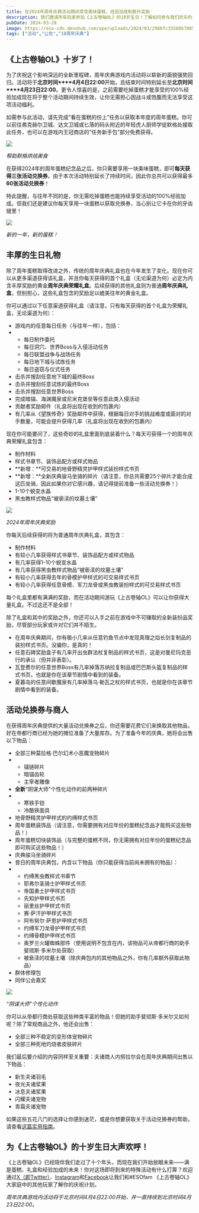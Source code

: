 ```yaml
---
title: 在2024年周年庆典活动期间享受美味蛋糕、经验加成和额外奖励
description: 我们邀请所有玩家参加《上古卷轴OL》的10岁生日！了解如何参与我们欢乐的10周年庆祝活动。
pubDate: 2024-03-28
image: https://eso-cdn.denohub.com/ape/uploads/2024/03/2986fc33560b70052ac679f2b54a8ffb.jpg
tags: ["活动","公告","10周年庆典"]
---
```


## 《上古卷轴OL》十岁了！

为了庆祝这个影响深远的全新里程碑，周年庆典游戏内活动将以崭新的面貌强势回归。活动将于**北京时间****4月4日22:00**开始，且结束时间特别延长至**北京时间****4月23日22:00**。更令人惊喜的是，之前需要吃掉蛋糕才能享受的100%经验加成现在将于整个活动期间持续生效，让你无需担心因战斗或饱腹而无法享受这项活动福利。

如需参与此活动，请先完成“看在蛋糕的份上”任务以获取本年度的周年蛋糕。你可以前往弗克赫尔卫城、达文卫城或匕落的码头附近的年轻虎人厨师学徒默格处接取此任务，也可以在游戏内王冠商店的“任务新手包”部分免费获得。

![](https://eso-cdn.denohub.com/ape/uploads/2024/03/66fcdf167b0a947d5c0e40ab9429a0d2.jpg)

<p class="text-gray-500 text-sm text-center"><i>帮助默格烘焙美食</i></p>

在获得2024年的周年蛋糕纪念品之后，你只需要享用一块美味蛋糕，即可**每天获得三张活动兑换券**。由于本次活动特别延长了持续时间，因此你总共可以获得最多**60张活动兑换券**！

特此提醒，与往年不同的是，你无需吃掉蛋糕也能持续享受活动的100%经验加成。但我们还是建议你每天享用一块蛋糕以获取兑换券，当心别让它卡在你的牙齿缝里！

![](https://eso-cdn.denohub.com/ape/uploads/2024/03/d788eef7d81d058b428388399110172b.jpg)

<p class="text-gray-500 text-sm text-center"><i>新的一年，新的蛋糕！</i></p>

## 丰厚的生日礼物

除了周年蛋糕取得改进之外，传统的周年庆典礼盒也在今年发生了变化。现在你可以从更多渠道获得该礼盒，并且你每天获得的首个礼盒（无论渠道为何）必定为内含丰厚奖励的黄金**周年庆典荣耀礼盒**。后续获得的其他礼盒则为普通**周年庆典礼盒**，但别担心，这些礼盒包含的奖励足以媲美往年的黄金礼盒。

你可以通过以下任意渠道获得礼盒（请注意，只有每天获得的首个礼盒为荣耀礼盒，无论渠道为何）：

- 游戏内的任意每日任务（与往年一样），包括：
-
  - 每日制作委托
  - 每日洞穴、世界Boss与入侵活动任务
  - 每日联盟战争与战场任务
  - 每日地下城与试炼任务
  - 每日盗窃与仪式任务
- 击杀并搜刮任意地下城的最终Boss
- 击杀并搜刮任意试炼的最终Boss
- 击杀并搜刮任意世界Boss
- 完成暗锚、海渊魔泉或尼米克堡垒等任意此类入侵活动
- 贡献者奖励邮件（礼盒将出现在收到的包裹内）
- 有几率从《望族传奇》奖励邮件中获得，根据每日对手的挑战难度或面对的对手数量，可能会提升获得几率（礼盒将出现在收到的包裹内）

现在你可能要问了，这些奇妙的礼盒里面到底装着什么？每天可获得一个的周年庆典荣耀礼盒包含：

- 制作材料
- 样式书章节、装饰品配方或样式物品
- **新增：**可交易的地骨野精灵护甲样式装扮样式书页
- **新增：**全新庆典骏马坐骑的碎片（请注意，你总共需要25个碎片才能合成这匹坐骑，因此如果你对它感兴趣，请记得提前准备一些活动兑换券！）
- 1-10个蜕变水晶
- 黑虫教样式物品“被亵渎的坟墓土壤”

![](https://eso-cdn.denohub.com/ape/uploads/2024/03/586990e91467d6e178522d0d85771a56.jpg)

<p class="text-gray-500 text-sm text-center"><i>2024年周年庆典奖励</i></p>

你每天后续获得的将为普通周年庆典礼盒，其包含：

- 制作材料
- 有较小几率获得样式书章节、装饰品配方或样式物品
- 有几率获得1-10个蜕变水晶
- 有几率获得黑虫教样式物品“被亵渎的坟墓土壤”
- 有较小几率获得去年的骨模护甲样式的可交易样式书页
- 有较小几率获得任意骨模、军刀龙骨或黑虫教装扮样式的可交易样式书页

每个礼盒里都有满满的奖励，而在活动期间游玩《上古卷轴OL》可以让你获得大量礼盒。不过这还不是全部！

除了礼盒和其中的奖励之外，你还可以入手之前在游戏中不可赚取的全新装扮品奖励，尽管部分玩家或许对它们并不陌生。

- 在周年庆典期间，你有极小几率从任意钓鱼节点中发现真理之焰长剑复制品的装扮样式书页。没骗你，是真的！
- 任意石碑奖励盒子有几率开出虫群法杖复制品的样式书页，这是对曼尼玛克恶行的承认（但并非表彰）。
- 瓦登费尔的任意世界Boss有几率掉落苏纳拉复制品或巴巴斯头盔复制品的样式书页，也就是你在该章节剧情中看到的装备。
- 夏暮岛的任意间歇魔泉有几率掉落乌·勒瓦之杖的样式书页，也就是你在该章节剧情中看到的装备。

## 活动兑换券与商人

在获得周年庆典提供的大量活动兑换券之后，你还需要花费它们来换取其他物品，好在帝都行商已经为她的摊位准备了大量库存。为了准备今年的庆典，她将会出售以下物品：

- 全部三种莫拉格·巴尔幻术小恶魔宠物碎片
-
  - 锚链碎片
  - 暗锚齿轮
  - 主宰者雕像
- **全新**“阴谋大师”个性化动作的前两种碎片
-
  - 寒铁手铠
  - 冷酷铁面具
- 地骨野精灵护甲样式的约缚样式书页
- 周年蛋糕装饰品（请注意，你需要拥有对应年份的蛋糕纪念品才能购买这些物品！）
- 周年蛋糕切块装饰品（与完整的蛋糕不同，你无需拥有对应年份的蛋糕纪念品即可购买这些物品！）
- 庆典骏马坐骑碎片
- 昔日的周年庆典包，内含以下物品（你只能获得当前尚未拥有的物品）：
-
  - 约缚黑虫教样式书章节
  - 耶弗尔圣骑士护甲样式书页
  - 帝国勇士护甲样式书页
  - 先知护甲样式书页
  - 丽里丝护甲样式书页
  - 赛·萨汗护甲样式书页
  - 阿布努尔·萨恩护甲样式书页
  - 约缚军刀龙骨护甲样式书页
  - 约缚骨模护甲样式书页
  - 奥罗兰火罐蜘蛛部件（使用说明不包含在内，该物品可从帝都行商的助手斐琉斯·多米尔处获取）
  - 被亵渎的坟墓土壤（除庆典包内的其他物品之外，你有几率额外获取此物品）
- 群体修理包
- 同伴公会嘉奖

![](https://eso-cdn.denohub.com/ape/uploads/2024/03/0fe7e2881b27f875fd5955e6a61a4b01.jpg)

<p class="text-gray-500 text-sm text-center"><i>“阴谋大师”个性化动作</i></p>

你可以从帝都行商处获取这些种类丰富的物品！但她的助手斐琉斯·多米尔又如何呢？除了常规商品之外，他还会出售：

- 全部三种不稳定的变形体宠物碎片
- 全部三种死地灼烧者皮肤碎片

我们最后要介绍的内容同样至关重要：夫诸商人内努拉尔会在周年庆典期间出售以下物品：

- 新生夫诸羽毛
- 夜光夫诸浆果
- 冰息夫诸浆果
- 闪耀夫诸宠物
- 青霜夫诸宠物

如果这些五花八门的选择让你感到迷茫，或是你想要获取关于活动兑换券的帮助，请查看[这篇实用指南](https://www.elderscrollsonline.com/cn/guides/eventtickets)。

## 为《上古卷轴OL》的十岁生日大声欢呼！

《上古卷轴OL》已经陪伴我们走过了十个年头，而现在我们开始放眼未来——满是蛋糕、礼盒和经验加成的未来！你对这场即将到来的特殊活动有什么打算？欢迎通过[X（即Twitter）](https://twitter.com/TESOnline)、[Instagram](https://www.instagram.com/elderscrollsonline/)和[Facebook](https://www.facebook.com/elderscrollsonline)让我们和#ESOfam
《上古卷轴OL》大家庭中的其他玩家了解你的庆祝计划。 

_周年庆典游戏内活动将于北京时间4月4日22:00开始，并一直持续到北京时间4月23日22:00。_
